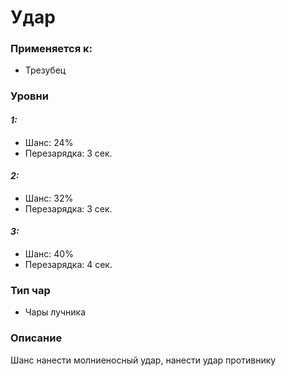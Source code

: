 # Удар

### Применяется к:

* Трезубец

### Уровни&#x20;

#### _1:_&#x20;

* Шанс: 24%
* Перезарядка: 3 сек.

#### _2:_

* Шанс: 32%
* Перезарядка: 3 сек.&#x20;

#### _3:_&#x20;

* Шанс: 40%
* Перезарядка: 4 сек.

### Тип чар

* Чары лучника

### Описание&#x20;

Шанс нанести молниеносный удар, нанести удар противнику

###
